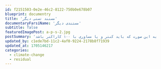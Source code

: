 ```yaml
---
id: f2151503-0e2e-46c2-8122-750b0e678b07
blueprint: documentry
title: 'مستند تستی دیگر'
documentaryFarsiName: 'مستندی دیگر'
subtitle: false
featuredImagePost: a-p-s-2.jpg
postSummary: 'این یک خلاصه برای این مستند می باشد به این صورت که باید کنتر و یا مساوری با ۱۰۰ کاراکتر باشد'
updated_by: c1ede7bd-11c2-4af0-9224-2178b8f71939
updated_at: 1705146217
categories:
  - climate-change
  - residual
---
```


